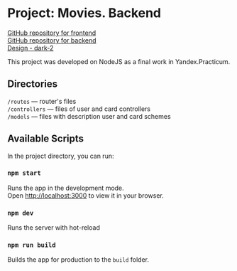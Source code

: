 # Project: Movies. Backend

[GitHub repository for frontend](https://github.com/TashaSlon/movies-explorer-frontend) \
[GitHub repository for backend](https://github.com/TashaSlon/movies-explorer-api) \
[Design - dark-2](https://www.figma.com/file/6FMWkB94wE7KTkcCgUXtnC/light-1?type=design&node-id=1-7266&mode=dev)

This project was developed on NodeJS as a final work in Yandex.Practicum.

## Directories

`/routes` — router's files \
`/controllers` — files of user and card controllers  \
`/models` — files with description user and card schemes 
  

## Available Scripts

In the project directory, you can run:

### `npm start`

Runs the app in the development mode.\
Open [http://localhost:3000](http://localhost:3000) to view it in your browser.

### `npm dev`
Runs the server with hot-reload

### `npm run build`

Builds the app for production to the `build` folder.
